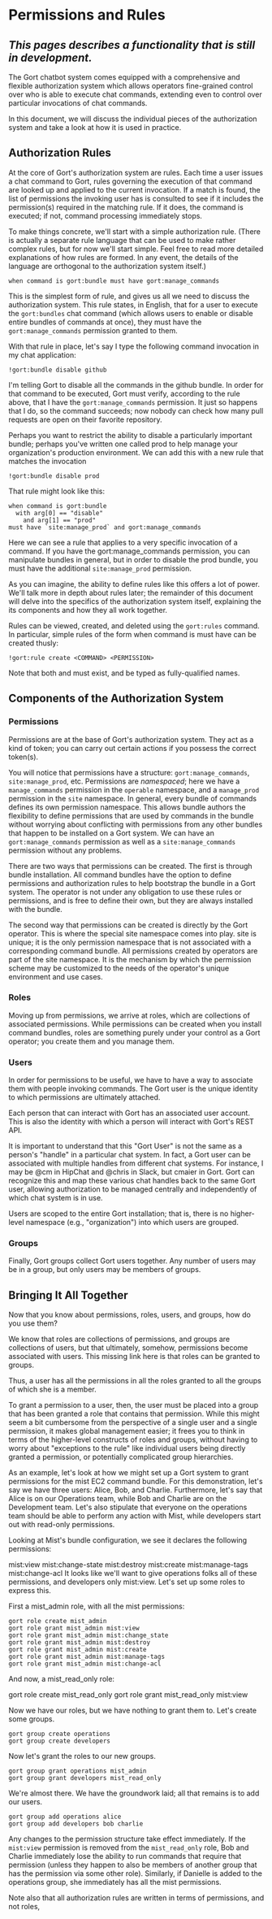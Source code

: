 # Permissions and Rules

## _This pages describes a functionality that is still in development._

The Gort chatbot system comes equipped with a comprehensive and flexible authorization system which allows operators fine-grained control over who is able to execute chat commands, extending even to control over particular invocations of chat commands.

In this document, we will discuss the individual pieces of the authorization system and take a look at how it is used in practice.

## Authorization Rules

At the core of Gort's authorization system are rules. Each time a user issues a chat command to Gort, rules governing the execution of that command are looked up and applied to the current invocation. If a match is found, the list of permissions the invoking user has is consulted to see if it includes the permission(s) required in the matching rule. If it does, the command is executed; if not, command processing immediately stops.

To make things concrete, we'll start with a simple authorization rule. (There is actually a separate rule language that can be used to make rather complex rules, but for now we'll start simple. Feel free to read more detailed explanations of how rules are formed. In any event, the details of the language are orthogonal to the authorization system itself.)

```
when command is gort:bundle must have gort:manage_commands
```

This is the simplest form of rule, and gives us all we need to discuss the authorization system. This rule states, in English, that for a user to execute the `gort:bundles` chat command (which allows users to enable or disable entire bundles of commands at once), they must have the `gort:manage_commands` permission granted to them.

With that rule in place, let's say I type the following command invocation in my chat application:

```
!gort:bundle disable github
```

I'm telling Gort to disable all the commands in the github bundle. In order for that command to be executed, Gort must verify, according to the rule above, that I have the `gort:manage_commands` permission. It just so happens that I do, so the command succeeds; now nobody can check how many pull requests are open on their favorite repository.

Perhaps you want to restrict the ability to disable a particularly important bundle; perhaps you've written one called prod to help manage your organization's production environment. We can add this with a new rule that matches the invocation

```
!gort:bundle disable prod
```

That rule might look like this:

```
when command is gort:bundle
  with arg[0] == "disable"
    and arg[1] == "prod"
must have `site:manage_prod` and gort:manage_commands
```

Here we can see a rule that applies to a very specific invocation of a command. If you have the gort:manage_commands permission, you can manipulate bundles in general, but in order to disable the prod bundle, you must have the additional ``site:manage_prod`` permission.

As you can imagine, the ability to define rules like this offers a lot of power. We'll talk more in depth about rules later; the remainder of this document will delve into the specifics of the authorization system itself, explaining the its components and how they all work together.

Rules can be viewed, created, and deleted using the `gort:rules` command. In particular, simple rules of the form when command is <COMMAND> must have <PERMISSION> can be created thusly:

```
!gort:rule create <COMMAND> <PERMISSION>
``` 

Note that both <COMMAND> and <PERMISSION> must exist, and be typed as fully-qualified names.

## Components of the Authorization System

### Permissions

Permissions are at the base of Gort's authorization system. They act as a kind of token; you can carry out certain actions if you possess the correct token(s).

You will notice that permissions have a structure: `gort:manage_commands`, `site:manage_prod`, etc. Permissions are _namespaced_; here we have a `manage_commands` permission in the `operable` namespace, and a `manage_prod` permission in the `site` namespace. In general, every bundle of commands defines its own permission namespace. This allows bundle authors the flexibility to define permissions that are used by commands in the bundle without worrying about conflicting with permissions from any other bundles that happen to be installed on a Gort system. We can have an `gort:manage_commands` permission as well as a `site:manage_commands` permission without any problems.

There are two ways that permissions can be created. The first is through bundle installation. All command bundles have the option to define permissions and authorization rules to help bootstrap the bundle in a Gort system. The operator is not under any obligation to use these rules or permissions, and is free to define their own, but they are always installed with the bundle.

The second way that permissions can be created is directly by the Gort operator. This is where the special site namespace comes into play. site is unique; it is the only permission namespace that is not associated with a corresponding command bundle. All permissions created by operators are part of the site namespace. It is the mechanism by which the permission scheme may be customized to the needs of the operator's unique environment and use cases.

### Roles

Moving up from permissions, we arrive at roles, which are collections of associated permissions. While permissions can be created when you install command bundles, roles are something purely under your control as a Gort operator; you create them and you manage them.

### Users

In order for permissions to be useful, we have to have a way to associate them with people invoking commands. The Gort user is the unique identity to which permissions are ultimately attached.

Each person that can interact with Gort has an associated user account. This is also the identity with which a person will interact with Gort's REST API.

It is important to understand that this "Gort User" is not the same as a person's "handle" in a particular chat system. In fact, a Gort user can be associated with multiple handles from different chat systems. For instance, I may be @cm in HipChat and @chris in Slack, but cmaier in Gort. Gort can recognize this and map these various chat handles back to the same Gort user, allowing authorization to be managed centrally and independently of which chat system is in use.

Users are scoped to the entire Gort installation; that is, there is no higher-level namespace (e.g., "organization") into which users are grouped.

### Groups

Finally, Gort groups collect Gort users together. Any number of users may be in a group, but only users may be members of groups.

## Bringing It All Together

Now that you know about permissions, roles, users, and groups, how do you use them?

We know that roles are collections of permissions, and groups are collections of users, but that ultimately, somehow, permissions become associated with users. This missing link here is that roles can be granted to groups.

Thus, a user has all the permissions in all the roles granted to all the groups of which she is a member.

To grant a permission to a user, then, the user must be placed into a group that has been granted a role that contains that permission. While this might seem a bit cumbersome from the perspective of a single user and a single permission, it makes global management easier; it frees you to think in terms of the higher-level constructs of roles and groups, without having to worry about "exceptions to the rule" like individual users being directly granted a permission, or potentially complicated group hierarchies.

As an example, let's look at how we might set up a Gort system to grant permissions for the mist EC2 command bundle. For this demonstration, let's say we have three users: Alice, Bob, and Charlie. Furthermore, let's say that Alice is on our Operations team, while Bob and Charlie are on the Development team. Let's also stipulate that everyone on the operations team should be able to perform any action with Mist, while developers start out with read-only permissions.

Looking at Mist's bundle configuration, we see it declares the following permissions:

mist:view
mist:change-state
mist:destroy
mist:create
mist:manage-tags
mist:change-acl
It looks like we'll want to give operations folks all of these permissions, and developers only mist:view. Let's set up some roles to express this.

First a mist_admin role, with all the mist permissions:

```
gort role create mist_admin
gort role grant mist_admin mist:view
gort role grant mist_admin mist:change_state
gort role grant mist_admin mist:destroy
gort role grant mist_admin mist:create
gort role grant mist_admin mist:manage-tags
gort role grant mist_admin mist:change-acl
```

And now, a mist_read_only role:

gort role create mist_read_only
gort role grant mist_read_only mist:view

Now we have our roles, but we have nothing to grant them to. Let's create some groups.

```
gort group create operations
gort group create developers
```

Now let's grant the roles to our new groups.

```
gort group grant operations mist_admin
gort group grant developers mist_read_only
```

We're almost there. We have the groundwork laid; all that remains is to add our users.

```
gort group add operations alice
gort group add developers bob charlie
```

Any changes to the permission structure take effect immediately. If the `mist:view` permission is removed from the `mist_read_only` role, Bob and Charlie immediately lose the ability to run commands that require that permission (unless they happen to also be members of another group that has the permission via some other role). Similarly, if Danielle is added to the operations group, she immediately has all the mist permissions.

Note also that all authorization rules are written in terms of permissions, and not roles,


